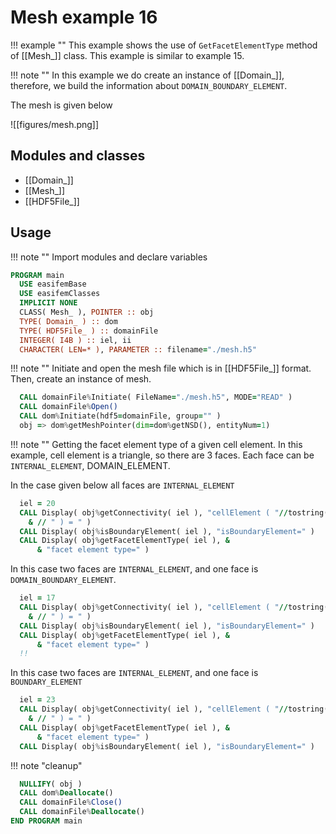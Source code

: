 
# Mesh example 16

!!! example ""
    This example shows the use of  `GetFacetElementType` method of [[Mesh_]] class. This example is similar to example 15.

!!! note ""
    In this example we do create an instance of [[Domain_]], therefore,
    we build the information about `DOMAIN_BOUNDARY_ELEMENT`.

The mesh is given below

![[figures/mesh.png]]

## Modules and classes

- [[Domain_]]
- [[Mesh_]]
- [[HDF5File_]]

## Usage

!!! note ""
    Import modules and declare variables

``` fortran
PROGRAM main
  USE easifemBase
  USE easifemClasses
  IMPLICIT NONE
  CLASS( Mesh_ ), POINTER :: obj
  TYPE( Domain_ ) :: dom
  TYPE( HDF5File_ ) :: domainFile
  INTEGER( I4B ) :: iel, ii
  CHARACTER( LEN=* ), PARAMETER :: filename="./mesh.h5"
```

!!! note ""
    Initiate and open the mesh file which is in [[HDF5File_]] format. Then, create an instance of mesh.

```fortran
  CALL domainFile%Initiate( FileName="./mesh.h5", MODE="READ" )
  CALL domainFile%Open()
  CALL dom%Initiate(hdf5=domainFile, group="" )
  obj => dom%getMeshPointer(dim=dom%getNSD(), entityNum=1)
```

!!! note ""
    Getting the facet element type of a given cell element. In this example, cell element is a triangle, so there are 3 faces. Each face can be `INTERNAL_ELEMENT`, DOMAIN_ELEMENT.

In the case given  below all faces are `INTERNAL_ELEMENT`

```fortran
  iel = 20
  CALL Display( obj%getConnectivity( iel ), "cellElement ( "//tostring(iel)&
    & // " ) = " )
  CALL Display( obj%isBoundaryElement( iel ), "isBoundaryElement=" )
  CALL Display( obj%getFacetElementType( iel ), &
      & "facet element type=" )
```

In this case two faces are `INTERNAL_ELEMENT`, and one face is `DOMAIN_BOUNDARY_ELEMENT`.

```fortran
  iel = 17
  CALL Display( obj%getConnectivity( iel ), "cellElement ( "//tostring(iel)&
    & // " ) = " )
  CALL Display( obj%isBoundaryElement( iel ), "isBoundaryElement=" )
  CALL Display( obj%getFacetElementType( iel ), &
      & "facet element type=" )
  !!
```

In this case two faces are `INTERNAL_ELEMENT`, and one face is `BOUNDARY_ELEMENT`

```fortran
  iel = 23
  CALL Display( obj%getConnectivity( iel ), "cellElement ( "//tostring(iel)&
    & // " ) = " )
  CALL Display( obj%getFacetElementType( iel ), &
      & "facet element type=" )
  CALL Display( obj%isBoundaryElement( iel ), "isBoundaryElement=" )
```

!!! note "cleanup"

```fortran
  NULLIFY( obj )
  CALL dom%Deallocate()
  CALL domainFile%Close()
  CALL domainFile%Deallocate()
END PROGRAM main
```
